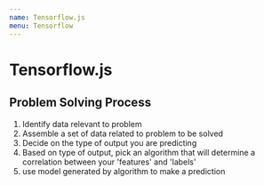 ```yaml
---
name: Tensorflow.js
menu: Tensorflow
---
```


# Tensorflow.js

## Problem Solving Process

1. Identify data relevant to problem
2. Assemble a set of data related to problem to be solved
3. Decide on the type of output you are predicting
4. Based on type of output, pick an algorithm that will determine a correlation between your 'features' and 'labels'
5. use model generated by algorithm to make a prediction

